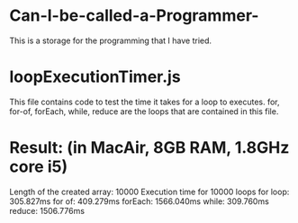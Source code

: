# Can-I-be-called-a-Programmer-
This is a storage for the programming that I have tried.

# loopExecutionTimer.js
This file contains code to test the time it takes for a loop to executes.
for, for-of, forEach, while, reduce are the loops that are contained in this file.
# Result: (in MacAir, 8GB RAM, 1.8GHz core i5)
Length of the created array:  10000
Execution time for 10000 loops
for loop: 305.827ms
for of: 409.279ms
forEach: 1566.040ms
while: 309.760ms
reduce: 1506.776ms
